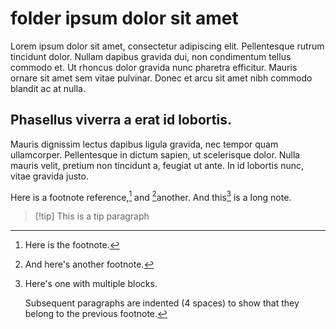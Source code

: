 # folder ipsum dolor sit amet

Lorem ipsum dolor sit amet, consectetur adipiscing elit. Pellentesque rutrum
tincidunt dolor. Nullam dapibus gravida dui, non condimentum tellus commodo et.
Ut rhoncus dolor gravida nunc pharetra efficitur. Mauris ornare sit amet sem
vitae pulvinar. Donec et arcu sit amet nibh commodo blandit ac at nulla.

## Phasellus viverra a erat id lobortis.

Mauris dignissim lectus dapibus ligula gravida, nec tempor quam ullamcorper.
Pellentesque in dictum sapien, ut scelerisque dolor. Nulla mauris velit, pretium
non tincidunt a, feugiat ut ante. In id lobortis nunc, vitae gravida justo.

Here is a footnote reference,[^1] and [^2]another. And this[^3] is a long note.

[^1]: Here is the footnote.

[^2]: And here's another footnote.

[^3]: Here's one with multiple blocks.

    Subsequent paragraphs are indented (4 spaces) to show that they belong to
    the previous footnote.

> [!tip] This is a tip paragraph
